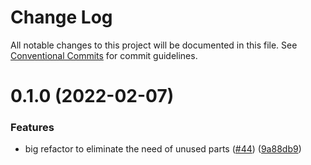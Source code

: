 # Change Log

All notable changes to this project will be documented in this file.
See [Conventional Commits](https://conventionalcommits.org) for commit guidelines.

# 0.1.0 (2022-02-07)


### Features

* big refactor to eliminate the need of unused parts ([#44](https://github.com/BenJeau/react-native-draw/issues/44)) ([9a88db9](https://github.com/BenJeau/react-native-draw/commit/9a88db958fbc2b6a64cbe7e4f58bac6f600912ad))
